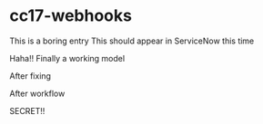# cc17-webhooks
This is a boring entry
This should appear in ServiceNow this time


Haha!! Finally a working model

After fixing

After workflow

SECRET!!
